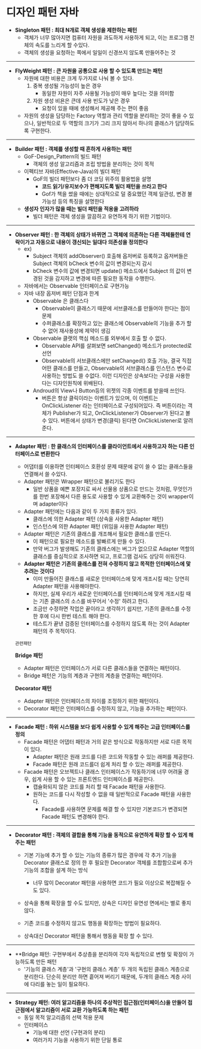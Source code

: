 디자인 패턴 자바
====================================

- **Singleton 패턴 : 최대 N개로 객체 생성을 제한하는 패턴**
    - 객체가 너무 많아지면 컴퓨터 자원을 과도하게 사용하게 되고, 이는 프로그램 전체의 속도를 느리게 할 수있다.
    - 객체의 생성을 요청하는 쪽에서 일일이 신경쓰지 않도록 만들어주는 것
    
* * *

- **FlyWeight 패턴 : 큰 자원을 공통으로 사용 할 수 있도록 만드는 패턴**
  - 자원에 대한 비용은 크게 두가지로 나눠 볼 수 있다.
    1.  중복 생성될 가능성이 높은 경우
        -  동일한 자원이 자주 사용될 가능성이 매우 높다는 것을 의미함
    2.  자원 생성 비욘은 큰데 사용 빈도가 낮은 경우
        -  요청이 있을 때에 생성해서 제공해 주는 편이 좋음
  - 자원의 생성을 담당하는 Factory 역할과 관리 역할을 분리하는 것이 좋을 수 있으나, 
    일반적으로 두 역할의 크기가 그리 크지 않아서 하나의 클래스가 담당하도록 구현한다.

* * *

- **Builder 패턴 : 객체를 생성할 때 흔하게 사용하는 패턴**
    - GoF-Design_Pattern의 빌드 패턴
      - 객체의 생성 알고리즘과 조립 방법을 분리하는 것이 목적
    - 이펙티브 자바(Effective-Java)의 빌더 패턴
      - GoF의 빌더 패턴보다 좀 더 코딩 위주의 활용법을 설명
        -   **코드 읽기/유지보수가 편해지도록 빌더 패턴을 쓰라고 한다**
        -   Gof가 책을 썼을 때에는 상대적으로 덜 중요했던 객체 일관성, 
            변경 불가능성 등의 특징을 설명한다
    - **생성자 인자가 많을 때는 빌더 패턴을 적용을 고려하라**
        - 빌더 패턴은 객체 생성을 깔끔하고 유연하게 하기 위한 기법이다.

* * *

- **Observer 패턴 : 한 객체의 상태가 바뀌면 그 객체에 의존하는 다른 객체들한테 연락이가고 
                자동으로 내용이 갱신되는 일대다 의존성을 정의한다**
    - ex) 
      - Subject 객체의 addObserver() 호출해 옵저버로 등록하고 옵저버들은
        Subject 객체의 bCheck 변수의 값이 변경되는지 감시
      - bCheck 변수의 값에 변경되면 update() 메소드에서 
        Subject 의 값이 변경된 것을 감지하고 변경에 따른 필요한 동작을 수행한다.
    - 자바에서는 Observable 인터페이스로 구현가능 
    - 자바 내장 옵저버 패턴 단점과 한계
        - Observable 은 클래스다
            -   Observable이 클래스기 때문에 서브클래스를 만들어야 한다는 점이 문제
            -   수퍼클래스를 확장하고 있는 클래스에 Observable의 기능을 추가 할 수 없어
                재사용성에 제약이 생김
        - Observable 클랫의 핵심 메소드를 외부에서 호출 할 수 없다.
            -   Observable API를 살펴보면 setChanged() 메소드가 protected로 선언
            -   Observable의 서브클래스에만 setChanged() 호출 가능, 결국 직접 어떤
                클래스를 만들고, Observable의 서브클래스를 인스턴스 변수로 사용하는 방법도 쓸 수없다.
                이런 디자인은 상속보다는 구성을 사용한다는 디자인원칙에 위배된다.
        - Androud의 View나 Button등의 위젯의 각종 이벤트를 받을때 쓰인다.
            -   버튼은 항상 클릭이라는 이벤트가 있으며, 이 이벤트는 OnClickListener 라는 인터페이스로
                구성되어있다. 즉 버튼이라는 객체가 Publisher가 되고, OnClickListener가 Observer가 된다고
                볼수 있다. 버튼에서 상태가 변경(클릭) 된다면 OnClickListener로 알려준다.

* * *

- **Adapter 패턴 : 한 클래스의 인터페이스를 클라이언트에서 사용하고자 하는 다른 인터페이스로 변환한다**
    -   어댑터를 이용하면 인터페이스 호환성 문제 때문에 같이 쓸 수 없는 클래스들을 연결해서 쓸 수있다.
    -   Adapter 패턴은 Wrapper 패턴으로 불리기도 한다
        -   일반 상품을 예쁜 포장지로 싸서 선물용 상품으로 만드는 것처럼,
            무엇인가를 한번 포장해서 다른 용도로 사용할 수 있게 교환해주는 것이 wrapper이며 adapter이다
    -   Adapter 패턴에는 다음과 같이 두 가지 종류가 있다.
        -   클래스에 의한 Adapter 패턴 (상속을 사용한 Adapter 패턴)
        -   인스턴스에 의한 Adapter 패턴 (위임을 사용한 Adapter 패턴)
    -   Adapter 패턴은 기존의 클래스를 개조해서 필요한 클래스를 만든다.
        -   이 패턴으로 필요한 메소드를 발빠르게 만들 수 있다.
        -   만약 버그가 발생해도 기존의 클래스에는 버그가 없으므로 Adapter 역할의 클래스를 중심적으로
            조사하면 되고, 프로그램 검사도 상당히 쉬워진다.
    -   **Adapter 패턴은 기존의 클래스를 전혀 수정하지 않고 목적한 인터페이스에 맟추려는 것이다**
        -   이미 만들어진 클래스를 새로운 인터페이스에 맞게 개조시킬 때는 당연히 Adapter 패턴을 사용해야한다.  
        -   하지만, 실제 우리가 새로운 인터페이스를 인터페이스에 맞게 개조시킬 때는 기존 클래스의 소스를 바꾸어서 '수정' 하려고 한다.
        -   조금만 수정하면 작업은 끝이라고 생각하기 쉽지만, 기존의 클래스를 수정한 후에 다시 한번 테스트 해야 한다.
        -   테스트가 끝낸 검증된 인터페이스를 수정하지 않도록 하는 것이 Adapter 패턴의 주 목적이다.
    
    `관련패턴`
    
    **Bridge 패턴**
    -   Adapter 패턴은 인터페이스가 서로 다른 클래스들을 연결하는 패턴이다.
    -   Bridge 패턴은 기능의 계층과 구현의 계층을 연결하는 패턴이다.
    
    **Decorator 패턴**
    -   Adapter  패턴은 인터페이스의 차이를 조정하기 위한 패턴이다.
    -   Decorator 패턴은 인터페이스를 수정하지 않고, 기능을 추가하는 패턴이다.
    
* * *

- **Facade 패턴 : 하위 시스템을 보다 쉽게 사용할 수 있게 해주는 고급 인터페이스를 정의**
    -   Facade 패턴은 어댑터 패턴과 거의 같은 방식으로 작동하지만 서로 다른 목적이 있다.
        -   Adapter 패턴은 원래 코드를 다른 코드와 작동할 수 있는 래퍼를 제공한다.
        -   Facade 패턴은 원래 코드를더 쉽게 처리 할 수 있는 래퍼를 제공한다.
    -   Facade 패턴은 오브젝트나 클래스 인터페이스가 작동하기에 너무 어려울 경우,
        쉽게 사용 할 수 있는 프론트엔드 인터페이스를 제공한다.
        -   캡슐화되지 않은 코드를 처리 할 때 Facade 패턴을 사용한다.
        -   원하는 코드를 다시 작성할 수 없을 때 일반적으로 Facade 패턴을 사용한다.
            -   Facade를 사용하면 문제를 해결 할 수 있지만 기본코드가 변경되면 Facade 패턴도 변경해야 한다.

* * *

- **Decorator 패턴 : 객체의 결합을 통해 기능을 동적으로 유연하게 확장 할 수 있게 해주는 패턴**
    -   기본 기능에 추가 할 수 있는 기능의 종류가 많은 경우에 각 추가 기능을 Decorator 클래스로 정의
        한 후 필요한 Decorator 객체를 조합함으로써 추가 기능의 조합을 설계 하는 방식
        -   너무 많이 Decorator 패턴을 사용하면 코드가 필요 이상으로 복잡해질 수도 있다.
        
    -   상속을 통해 확장을 할 수도 있지만, 상속은 디자인 유연성 면에서는 별로 좋지 않다.
    -   기존 코드를 수정하지 않고도 행동을 확장하는 방법이 필요하다.
    -   상속대신 Decorator 패턴을 통해서 행동을 확장 할 수 있다.

* * *

- **Bridge 패턴: 구현부에서 추상층을 분리하여 각자 독립적으로 변형 및 확장이 가능하도록 만든 패턴
    -   '기능의 클래스 계층'과 '구현의 클래스 계층' 두 개의 독립된 클래스 계층으로 분리한다.
        단순히 분리만 하면 흩어져 버리기 때문에, 두개의 클래스 계층 사이에 다리를 놓는 일이 필요하다.

* * *

- **Strategy 패턴: 여러 알고리즘을 하나의 추상적인 접근점(인터페이스)을 만들어 접근점에서 알고리즘이 서로 교환 가능하도록 하는 패턴**
    -   동일 목적 알고리즘의 선택 적용 문제
    -   인터페이스
        - 기능에 대한 선언 (구현과의 분리)
        - 여러가지 기능을 사용하기 위한 단일 통로
    

